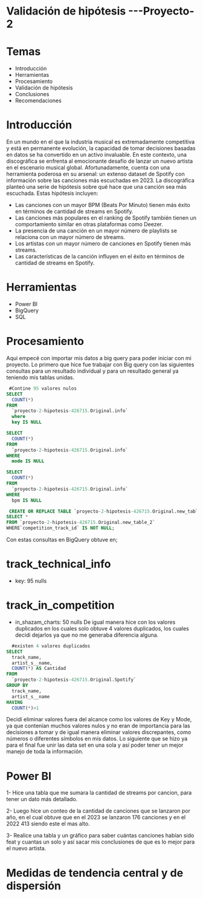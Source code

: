 # Validación de hipótesis ---Proyecto-2 
# Temas
- Introducción
- Herramientas
- Procesamiento
- Validación de hipótesis
- Conclusiones
- Recomendaciones

# Introducción
En un mundo en el que la industria musical es extremadamente competitiva y está en permanente evolución, la capacidad de tomar decisiones basadas en datos se ha convertido en un activo invaluable. En este contexto, una discográfica se enfrenta al emocionante desafío de lanzar un nuevo artista en el escenario musical global. Afortunadamente, cuenta con una herramienta poderosa en su arsenal: un extenso dataset de Spotify con información sobre las canciones más escuchadas en 2023.
La discográfica planteó una serie de hipótesis sobre qué hace que una canción sea más escuchada. Estas hipótesis incluyen:
- Las canciones con un mayor BPM (Beats Por Minuto) tienen más éxito en términos de cantidad de streams en Spotify.
- Las canciones más populares en el ranking de Spotify también tienen un comportamiento similar en otras plataformas como Deezer.
- La presencia de una canción en un mayor número de playlists se relaciona con un mayor número de streams.
- Los artistas con un mayor número de canciones en Spotify tienen más streams.
- Las características de la canción influyen en el éxito en términos de cantidad de streams en Spotify.

# Herramientas
- Power BI
- BigQuery
- SQL
# Procesamiento
Aqui empecé con importar mis datos a big query para poder iniciar con mi proyecto. Lo primero que hice fue trabajar con Big query con las siguientes consultas para un resultado individual y para un resultado general ya teniendo mis tablas unidas.
```sql
 #Contine 95 valores nulos
SELECT
  COUNT(*)
FROM
  `proyecto-2-hipotesis-426715.Original.info`
  where
  key IS NULL

SELECT
  COUNT(*)
FROM
  `proyecto-2-hipotesis-426715.Original.info`
WHERE
  mode IS NULL

SELECT
  COUNT(*)
FROM
  `proyecto-2-hipotesis-426715.Original.info`
WHERE
  bpm IS NULL
```
```sql
 CREATE OR REPLACE TABLE `proyecto-2-hipotesis-426715.Original.new_table_2` AS
SELECT *
FROM `proyecto-2-hipotesis-426715.Original.new_table_2`
WHERE`competition_track_id` IS NOT NULL;
```
Con estas consultas en BigQuery obtuve en;
# track_technical_info
- key: 95 nulls
# track_in_competition
- in_shazam_charts: 50 nulls
De igual manera hice con los valores duplicados en los cuales solo obtuve 4 valores duplicados, los cuales decidi dejarlos ya que no me generaba diferencia alguna.
```sql
  #existen 4 valores duplicados
SELECT
  track_name,
  artist_s__name,
  COUNT(*) AS Cantidad
FROM
  `proyecto-2-hipotesis-426715.Original.Spotify`
GROUP BY
  track_name,
  artist_s__name
HAVING
  COUNT(*)>1
```
Decidí eliminar valores fuera del alcance como los valores de Key y Mode, ya que contenían muchos valores nulos y no eran de importancia para las decisiones a tomar y de igual manera eliminar valores discrepantes, como números o diferentes símbolos en mis datos.
Lo siguiente que se hizo ya para el final fue unir las data set en una sola y así poder tener un mejor manejo de toda la información.

# Power BI

1- Hice una tabla que me sumara la cantidad de streams por cancion, para tener un dato más detallado.

2- Luego hice un conteo de la cantidad de canciones que se lanzaron por año, en el cual obtuve que en el   2023 se lanzaron 176 canciones y en el 2022 413 siendo este el mas alto.

3- Realice una tabla y un gráfico para saber cuántas canciones habían sido feat y cuantas un solo y así sacar mis conclusiones de que es lo mejor para el nuevo artista.

# Medidas de tendencia central y de dispersión
